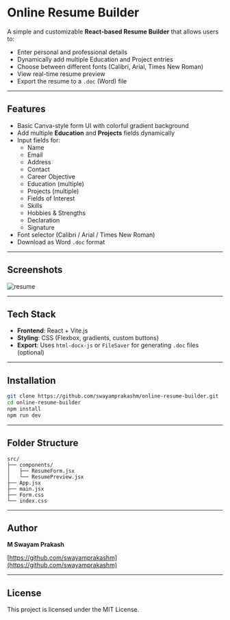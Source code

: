 

# Online Resume Builder

A simple and customizable **React-based Resume Builder** that allows users to:

- Enter personal and professional details
- Dynamically add multiple Education and Project entries
- Choose between different fonts (Calibri, Arial, Times New Roman)
- View real-time resume preview
- Export the resume to a `.doc` (Word) file

---

## Features

- Basic Canva-style form UI with colorful gradient background
- Add multiple **Education** and **Projects** fields dynamically
- Input fields for:
  - Name
  - Email
  - Address
  - Contact
  - Career Objective
  - Education (multiple)
  - Projects (multiple)
  - Fields of Interest
  - Skills
  - Hobbies & Strengths
  - Declaration
  - Signature
- Font selector (Calibri / Arial / Times New Roman)
- Download as Word `.doc` format

---

## Screenshots

![resume](online-resume-builder/images/resume.png)

---

## Tech Stack

- **Frontend**: React + Vite.js
- **Styling**: CSS (Flexbox, gradients, custom buttons)
- **Export**: Uses `html-docx-js` or `FileSaver` for generating `.doc` files (optional)

---

## Installation

```bash
git clone https://github.com/swayamprakashm/online-resume-builder.git
cd online-resume-builder
npm install
npm run dev
````

---

## Folder Structure

```
src/
├── components/
│   ├── ResumeForm.jsx
│   └── ResumePreview.jsx
├── App.jsx
├── main.jsx
├── Form.css
└── index.css
```

---

## Author

**M Swayam Prakash**

[https://github.com/swayamprakashm](https://github.com/swayamprakashm)

---

## License

This project is licensed under the MIT License.

```
